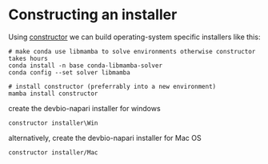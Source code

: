 # Constructing an installer

Using [constructor](https://github.com/conda/constructor) we can build operating-system specific installers like this:

```
# make conda use libmamba to solve environments otherwise constructor takes hours
conda install -n base conda-libmamba-solver
conda config --set solver libmamba

# install constructor (preferrably into a new environment)
mamba install constructor
```

create the devbio-napari installer for windows

```
constructor installer\Win
```

alternatively, create the devbio-napari installer for Mac OS

```
constructor installer/Mac
```